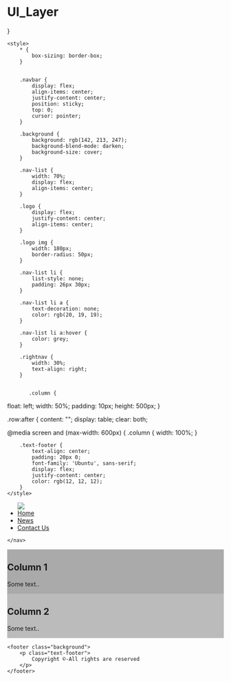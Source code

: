 # UI_Layer

}<!DOCTYPE html>

<html>

<head>
	<title>Responsive Web Design</title>

	<style>
		* {
            box-sizing: border-box;
		}
        

		.navbar {
			display: flex;
			align-items: center;
			justify-content: center;
			position: sticky;
			top: 0;
			cursor: pointer;
		}

		.background {
			background: rgb(142, 213, 247);
			background-blend-mode: darken;
			background-size: cover;
		}

		.nav-list {
			width: 70%;
			display: flex;
			align-items: center;
		}

		.logo {
			display: flex;
			justify-content: center;
			align-items: center;
		}

		.logo img {
			width: 180px;
			border-radius: 50px;
		}

		.nav-list li {
			list-style: none;
			padding: 26px 30px;
		}

		.nav-list li a {
			text-decoration: none;
			color: rgb(20, 19, 19);
		}

		.nav-list li a:hover {
			color: grey;
		}

		.rightnav {
			width: 30%;
			text-align: right;
		}

	
           .column {
  float: left;
  width: 50%;
  padding: 10px;
  height: 500px; 
}


.row:after {
  content: "";
  display: table;
  clear: both;
	
@media screen and (max-width: 600px) {
  .column {
    width: 100%;
  }
		
       
	
		

		


		.text-footer {
			text-align: center;
			padding: 20px 0;
			font-family: 'Ubuntu', sans-serif;
			display: flex;
			justify-content: center;
			color: rgb(12, 12, 12);
		}
	</style>
</head>

<body>
	<nav class="navbar background">
		<ul class="nav-list">
			<div class="logo">
				<img src= "Mastek_Logo.png">
			</div>
			<li><a href="#Home">Home</a></li>
			<li><a href="#News">News</a></li>
			<li><a href="#contact">Contact Us</a></li>
		</ul>

		
	</nav>

	
   <div class="row">
  <div class="column" style="background-color:#aaa;">
    <h2>Column 1</h2>
    <p>Some text..</p>
  </div>
  <div class="column" style="background-color:#bbb;">
    <h2>Column 2</h2>
    <p>Some text..</p>
  </div>
</div>
       
	<footer class="background">
		<p class="text-footer">
			Copyright ©-All rights are reserved
		</p>
	</footer>
</body>

</html>
